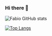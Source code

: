 ### Hi there 👋


![Fabio GitHub stats](https://github-readme-stats.vercel.app/api?username=fabio-adaniya&show_icons=true&theme=highcontrast)

[![Top Langs](https://github-readme-stats.vercel.app/api/top-langs/?username=fabio-adaniya)](https://github.com/anuraghazra/github-readme-stats)

